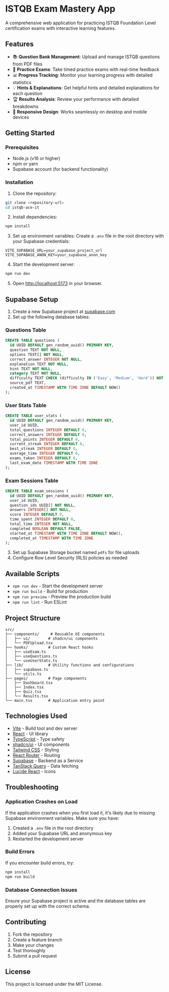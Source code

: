# ISTQB Exam Mastery App

A comprehensive web application for practicing ISTQB Foundation Level certification exams with interactive learning features.

## Features

- 📚 **Question Bank Management**: Upload and manage ISTQB questions from PDF files
- 🎯 **Practice Exams**: Take timed practice exams with real-time feedback
- 📊 **Progress Tracking**: Monitor your learning progress with detailed statistics
- 💡 **Hints & Explanations**: Get helpful hints and detailed explanations for each question
- 🏆 **Results Analysis**: Review your performance with detailed breakdowns
- 📱 **Responsive Design**: Works seamlessly on desktop and mobile devices

## Getting Started

### Prerequisites

- Node.js (v16 or higher)
- npm or yarn
- Supabase account (for backend functionality)

### Installation

1. Clone the repository:
```bash
git clone <repository-url>
cd istqb-ace-it
```

2. Install dependencies:
```bash
npm install
```

3. Set up environment variables:
Create a `.env` file in the root directory with your Supabase credentials:
```env
VITE_SUPABASE_URL=your_supabase_project_url
VITE_SUPABASE_ANON_KEY=your_supabase_anon_key
```

4. Start the development server:
```bash
npm run dev
```

5. Open [http://localhost:5173](http://localhost:5173) in your browser.

## Supabase Setup

1. Create a new Supabase project at [supabase.com](https://supabase.com)
2. Set up the following database tables:

### Questions Table
```sql
CREATE TABLE questions (
  id UUID DEFAULT gen_random_uuid() PRIMARY KEY,
  question TEXT NOT NULL,
  options TEXT[] NOT NULL,
  correct_answer INTEGER NOT NULL,
  explanation TEXT NOT NULL,
  hint TEXT NOT NULL,
  category TEXT NOT NULL,
  difficulty TEXT CHECK (difficulty IN ('Easy', 'Medium', 'Hard')) NOT NULL,
  source_pdf TEXT,
  created_at TIMESTAMP WITH TIME ZONE DEFAULT NOW()
);
```

### User Stats Table
```sql
CREATE TABLE user_stats (
  id UUID DEFAULT gen_random_uuid() PRIMARY KEY,
  user_id UUID,
  total_questions INTEGER DEFAULT 0,
  correct_answers INTEGER DEFAULT 0,
  total_points INTEGER DEFAULT 0,
  current_streak INTEGER DEFAULT 0,
  best_streak INTEGER DEFAULT 0,
  average_time INTEGER DEFAULT 0,
  exams_taken INTEGER DEFAULT 0,
  last_exam_date TIMESTAMP WITH TIME ZONE
);
```

### Exam Sessions Table
```sql
CREATE TABLE exam_sessions (
  id UUID DEFAULT gen_random_uuid() PRIMARY KEY,
  user_id UUID,
  question_ids UUID[] NOT NULL,
  answers INTEGER[] NOT NULL,
  score INTEGER DEFAULT 0,
  time_spent INTEGER DEFAULT 0,
  total_time INTEGER NOT NULL,
  completed BOOLEAN DEFAULT FALSE,
  started_at TIMESTAMP WITH TIME ZONE DEFAULT NOW(),
  completed_at TIMESTAMP WITH TIME ZONE
);
```

3. Set up Supabase Storage bucket named `pdfs` for file uploads
4. Configure Row Level Security (RLS) policies as needed

## Available Scripts

- `npm run dev` - Start the development server
- `npm run build` - Build for production
- `npm run preview` - Preview the production build
- `npm run lint` - Run ESLint

## Project Structure

```
src/
├── components/     # Reusable UI components
│   ├── ui/        # shadcn/ui components
│   └── PDFUpload.tsx
├── hooks/         # Custom React hooks
│   ├── useExam.ts
│   ├── useQuestions.ts
│   └── useUserStats.ts
├── lib/           # Utility functions and configurations
│   ├── supabase.ts
│   └── utils.ts
├── pages/         # Page components
│   ├── Dashboard.tsx
│   ├── Index.tsx
│   ├── Quiz.tsx
│   └── Results.tsx
└── main.tsx       # Application entry point
```

## Technologies Used

- [Vite](https://vitejs.dev/) - Build tool and dev server
- [React](https://react.dev/) - UI library
- [TypeScript](https://www.typescriptlang.org/) - Type safety
- [shadcn/ui](https://ui.shadcn.com/) - UI components
- [Tailwind CSS](https://tailwindcss.com/) - Styling
- [React Router](https://reactrouter.com/) - Routing
- [Supabase](https://supabase.com/) - Backend as a Service
- [TanStack Query](https://tanstack.com/query) - Data fetching
- [Lucide React](https://lucide.dev/) - Icons

## Troubleshooting

### Application Crashes on Load
If the application crashes when you first load it, it's likely due to missing Supabase environment variables. Make sure you have:

1. Created a `.env` file in the root directory
2. Added your Supabase URL and anonymous key
3. Restarted the development server

### Build Errors
If you encounter build errors, try:
```bash
npm install
npm run build
```

### Database Connection Issues
Ensure your Supabase project is active and the database tables are properly set up with the correct schema.

## Contributing

1. Fork the repository
2. Create a feature branch
3. Make your changes
4. Test thoroughly
5. Submit a pull request

## License

This project is licensed under the MIT License.
